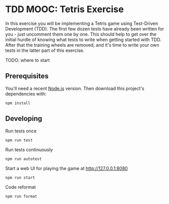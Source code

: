# TDD MOOC: Tetris Exercise

In this exercise you will be implementing a Tetris game using Test-Driven Development (TDD). The first few dozen tests
have already been written for you - just uncomment them one by one. This should help to get over the initial hurdle of
knowing what tests to write when getting started with TDD. After that the training wheels are removed, and it's time to
write your own tests in the latter part of this exercise.

TODO: where to start

## Prerequisites

You'll need a recent [Node.js](https://nodejs.org/) version. Then download this project's dependencies with:

    npm install

## Developing

Run tests once

    npm run test

Run tests continuously

    npm run autotest

Start a web UI for playing the game at http://127.0.0.1:8080

    npm run start

Code reformat

    npm run format
